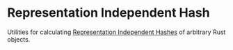 # Representation Independent Hash

Utilities for calculating [Representation Independent Hashes](https://thebigfile.com/docs/current/references/ic-interface-spec/#hash-of-map) of arbitrary Rust objects.
